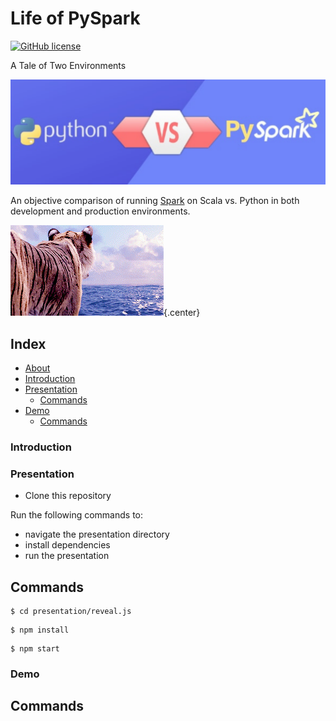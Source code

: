 # Life of PySpark

[![GitHub license](https://img.shields.io/badge/License-Apache%202.0-blue.svg)](https://opensource.org/licenses/Apache-2.0)

A Tale of Two Environments

![alt text](presentation/reveal.js/images/logo.png "Life of PySpark")

An objective comparison of running [Spark](https://spark.apache.org/) on Scala vs. Python in both development and production environments.

![gif](presentation/reveal.js/images/pi.gif){.center}

## Index

- [About](#about)
- [Introduction](#introduction)
- [Presentation](#introduction)
  - [Commands](#commands)
- [Demo](#usage)
  - [Commands](#commands)

###  Introduction


### Presentation

- Clone this repository

Run the following commands to:
 
- navigate the presentation directory
- install dependencies
- run the presentation

## Commands

```
$ cd presentation/reveal.js
```

```
$ npm install
```

```
$ npm start
```

### Demo


## Commands